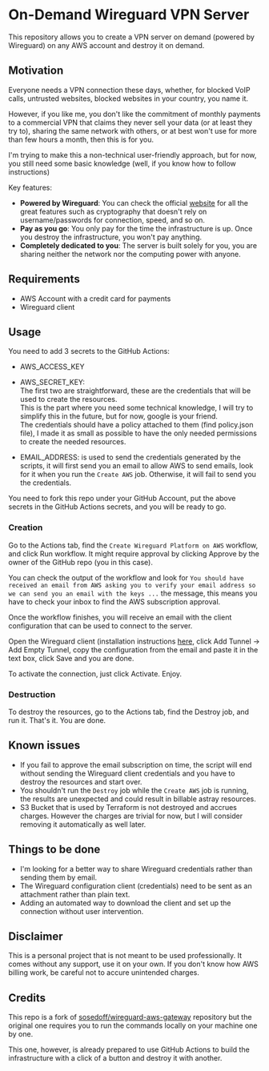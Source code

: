 # On-Demand Wireguard VPN Server

This repository allows you to create a VPN server on demand (powered by Wireguard) on any AWS account and destroy it on demand.

## Motivation

Everyone needs a VPN connection these days, whether, for blocked VoIP calls, untrusted websites, blocked websites in your country, you name it.

However, if you like me, you don't like the commitment of monthly payments to a commercial VPN that claims they never sell your data (or at least they try to), sharing the same network with others, or at best won't use for more than few hours a month, then this is for you.

I'm trying to make this a non-technical user-friendly approach, but for now, you still need some basic knowledge (well, if you know how to follow instructions)

Key features:

- **Powered by Wireguard**: You can check the official [website](https://www.wireguard.com/) for all the great features such as cryptography that doesn't rely on username/passwords for connection, speed, and so on.
- **Pay as you go**: You only pay for the time the infrastructure is up. Once you destroy the infrastructure, you won't pay anything.
- **Completely dedicated to you**: The server is built solely for you, you are sharing neither the network nor the computing power with anyone.

## Requirements

- AWS Account with a credit card for payments
- Wireguard client

## Usage


You need to add 3 secrets to the GitHub Actions:
- AWS_ACCESS_KEY
- AWS_SECRET_KEY:  
The first two are straightforward, these are the credentials that will be used to create the resources.  
This is the part where you need some technical knowledge, I will try to simplify this in the future, but for now, google is your friend.  
The credentials should have a policy attached to them (find policy.json file), I made it as small as possible to have the only needed permissions to create the needed resources.

- EMAIL_ADDRESS:
 is used to send the credentials generated by the scripts, it will first send you an email to allow AWS to send emails, look for it when you run the `Create AWS` job. Otherwise, it will fail to send you the credentials.

You need to fork this repo under your GitHub Account, put the above secrets in the GitHub Actions secrets, and you will be ready to go.

### Creation

Go to the Actions tab, find the `Create Wireguard Platform on AWS` workflow, and click Run workflow. It might require approval by clicking Approve by the owner of the GitHub repo (you in this case).

You can check the output of the workflow and look for 
`You should have received an email from AWS asking you to verify your email address so we can send you an email with the keys ...` 
the message, this means you have to check your inbox to find the AWS subscription approval.

Once the workflow finishes, you will receive an email with the client configuration that can be used to connect to the server.

Open the Wireguard client (installation instructions [here](https://www.wireguard.com/install/), click Add Tunnel -> Add Empty Tunnel, copy the configuration from the email and paste it in the text box, click Save and you are done.

To activate the connection, just click Activate. Enjoy.

### Destruction
To destroy the resources, go to the Actions tab, find the Destroy job, and run it.
That's it. You are done.



## Known issues
- If you fail to approve the email subscription on time, the script will end without sending the Wireguard client credentials and you have to destroy the resources and start over.
- You shouldn't run the `Destroy` job while the `Create AWS` job is running, the results are unexpected and could result in billable astray resources.
- S3 Bucket that is used by Terraform is not destroyed and accrues charges. However the charges are trivial for now, but I will consider removing it automatically as well later.


## Things to be done
- I'm looking for a better way to share Wireguard credentials rather than sending them by email.
- The Wireguard configuration client (credentials) need to be sent as an attachment rather than plain text.
- Adding an automated way to download the client and set up the connection without user intervention.

## Disclaimer
This is a personal project that is not meant to be used professionally. It comes without any support, use it on your own.
If you don't know how AWS billing work, be careful not to accure unintended charges.

## Credits
This repo is a fork of  [sosedoff/wireguard-aws-gateway](https://github.com/sosedoff/wireguard-aws-gateway) repository but the original one requires you to run the commands locally on your machine one by one.

This one, however, is already prepared to use GitHub Actions to build the infrastructure with a click of a button and destroy it with another.



